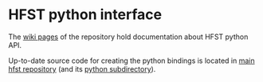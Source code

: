 # HFST python interface

The [wiki pages](https://github.com/hfst/python/wiki) of the repository hold documentation about HFST python API.

Up-to-date source code for creating the python bindings is located in [main hfst repository](https://github.com/hfst/hfst) (and its [python subdirectory](https://github.com/hfst/hfst/tree/master/python)).
